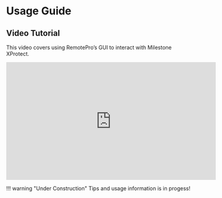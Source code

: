 # Usage Guide

## Video Tutorial

This video covers using RemotePro’s GUI to interact with Milestone XProtect.

<iframe width="560" height="315" src="https://www.youtube.com/embed/moApA0FYaVY?si=Duo8126EOx3G0t3s" title="YouTube video player" frameborder="0" allow="accelerometer; autoplay; clipboard-write; encrypted-media; gyroscope; picture-in-picture; web-share" referrerpolicy="strict-origin-when-cross-origin" allowfullscreen></iframe>

!!! warning "Under Construction"
    Tips and usage information is in progess!
